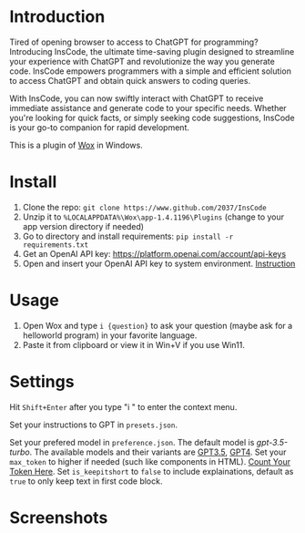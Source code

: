# Introduction
Tired of opening browser to access to ChatGPT for programming? Introducing InsCode, the ultimate time-saving plugin designed to streamline your experience with ChatGPT and revolutionize the way you generate code. InsCode empowers programmers with a simple and efficient solution to access ChatGPT and obtain quick answers to coding queries. 

With InsCode, you can now swiftly interact with ChatGPT to receive immediate assistance and generate code to your specific needs. Whether you're looking for quick facts, or simply seeking code suggestions, InsCode is your go-to companion for rapid development. 

This is a plugin of [Wox](https://github.com/Wox-launcher/Wox) in Windows. 

# Install
1. Clone the repo: `git clone https://www.github.com/2037/InsCode`
2. Unzip it to `%LOCALAPPDATA%\Wox\app-1.4.1196\Plugins` (change to your app version directory if needed)
3. Go to directory and install requirements: `pip install -r requirements.txt`
4. Get an OpenAI API key: https://platform.openai.com/account/api-keys
5. Open and insert your OpenAI API key to system environment. [Instruction](https://help.openai.com/en/articles/5112595-best-practices-for-api-key-safety) 

# Usage
1. Open Wox and type `i {question}` to ask your question (maybe ask for a helloworld program) in your favorite language. 
2. Paste it from clipboard or view it in Win+V if you use Win11. 
 
# Settings
Hit `Shift+Enter` after you type "i " to enter the context menu.

Set your instructions to GPT in `presets.json`. 

Set your prefered model in `preference.json`. The default model is *gpt-3.5-turbo*. The available models and their variants are [GPT3.5](https://platform.openai.com/docs/models/gpt-3-5), [GPT4](https://platform.openai.com/docs/models/gpt-4). Set your `max_token` to higher if needed (such like components in HTML). [Count Your Token Here](https://platform.openai.com/tokenizer). Set `is_keepitshort` to `false` to include explainations, default as `true` to only keep text in first code block. 

# Screenshots